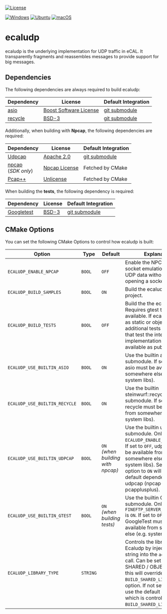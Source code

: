 [![License](https://img.shields.io/badge/License-Apache_2.0-blue.svg)](https://opensource.org/licenses/Apache-2.0)

[![Windows](https://github.com/eclipse-ecal/ecaludp/actions/workflows/build-windows.yml/badge.svg)](https://github.com/eclipse-ecal/ecaludp/actions/workflows/build-windows.yml) [![Ubuntu](https://github.com/eclipse-ecal/ecaludp/actions/workflows/build-ubuntu.yml/badge.svg)](https://github.com/eclipse-ecal/ecaludp/actions/workflows/build-ubuntu.yml) [![macOS](https://github.com/eclipse-ecal/ecaludp/actions/workflows/build-macos.yml/badge.svg)](https://github.com/eclipse-ecal/ecaludp/actions/workflows/build-macos.yml)

# ecaludp

ecaludp is the underlying implementation for UDP traffic in eCAL. It transparently fragments and reassembles messages to provide support for big messages. 

## Dependencies

The following dependencies are always required to build ecaludp:

| **Dependency** | **License** | **Default Integration** |
|----------------|-------------|-------------------------|
| [asio](https://github.com/chriskohlhoff/asio) | [Boost Software License](https://github.com/chriskohlhoff/asio/blob/master/asio/LICENSE_1_0.txt) | [git submodule](https://github.com/eclipse-ecal/ecaludp/tree/master/thirdparty) |
| [recycle](https://github.com/steinwurf/recycle) | [BSD-3](https://github.com/steinwurf/recycle/blob/master/LICENSE.rst) | [git submodule](https://github.com/eclipse-ecal/ecaludp/tree/master/thirdparty) |

Additionally, when building with **Npcap**, the following dependencies are required:

| **Dependency** | **License** | **Default Integration** |
|----------------|-------------|-------------------------|
| [Udpcap](https://github.com/eclipse-ecal/udpcap) | [Apache 2.0](https://github.com/eclipse-ecal/udpcap/blob/master/LICENSE) | [git submodule](https://github.com/eclipse-ecal/ecaludp/tree/master/thirdparty) |
| [npcap](https://npcap.com/)<br>(_SDK only_)| [Npcap License](https://github.com/nmap/npcap/blob/master/LICENSE) | Fetched by CMake |
| [Pcap++](https://pcapplusplus.github.io/)| [Unlicense](https://github.com/seladb/PcapPlusPlus/blob/master/LICENSE) | Fetched by CMake |

When building the **tests**, the following dependency is required:

| **Dependency** | **License** | **Default Integration** |
|----------------|-------------|-------------------------|
| [Googletest](https://github.com/google/googletest) | [BSD-3](https://github.com/google/googletest/blob/main/LICENSE) | [git submodule](https://github.com/eclipse-ecal/ecaludp/tree/master/thirdparty) |

## CMake Options

You can set the following CMake Options to control how ecaludp is built:

|**Option**                       | **Type** | **Default** | **Explanation**                                                                                                 |
|---------------------------------|----------|-------------|-----------------------------------------------------------------------------------------------------------------|
| `ECALUDP_ENABLE_NPCAP` | `BOOL` | `OFF` | Enable the NPCAP based socket emulation to receive UDP data without actually opening a socket.|
| `ECALUDP_BUILD_SAMPLES` | `BOOL` | `ON` | Build the ecaludp sample project.                                                                         |
| `ECALUDP_BUILD_TESTS` | `BOOL` | `OFF` | Build the the ecaludp tests. Requires gtest to be available. If ecaludp is built as static or object library, additional tests will be built that test the internal implementation that is not available as public API. |
| `ECALUDP_USE_BUILTIN_ASIO`| `BOOL`| `ON` | Use the builtin asio submodule. If set to `OFF`, asio must be available from somewhere else (e.g. system libs). |
| `ECALUDP_USE_BUILTIN_RECYCLE`| `BOOL`| `ON` | Use the builtin steinwurf::recycle submodule. If set to `OFF`, recycle must be available from somewhere else (e.g. system libs). |
| `ECALUDP_USE_BUILTIN_UDPCAP`| `BOOL`| `ON`<br>_(when building with npcap)_ | Use the builtin udpcap submodule. Only needed if `ECALUDP_ENABLE_NPCAP` is `ON`. If set to `OFF`, udpcap must be available from somewhere else (e.g. system libs). Setting this option to `ON` will also use the default dependencies of udpcap (npcap-sdk, pcapplusplus). |
| `ECALUDP_USE_BUILTIN_GTEST`| `BOOL`| `ON` <br>_(when building tests)_ | Use the builtin GoogleTest submodule. Only needed if `FINEFTP_SERVER_BUILD_TESTS` is `ON`. If set to `OFF`, GoogleTest must be available from somewhere else (e.g. system libs). |
| `ECALUDP_LIBRARY_TYPE` | `STRING` |             | Controls the library type of Ecaludp by injecting the string into the `add_library` call. Can be set to STATIC / SHARED / OBJECT. If set, this will override the regular `BUILD_SHARED_LIBS` CMake option. If not set, CMake will use the default setting, which is controlled by `BUILD_SHARED_LIBS`. |